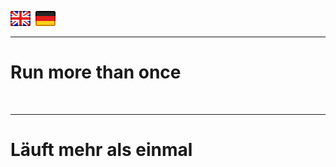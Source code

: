 <a href="#en" title=""><img src="../images/flag_en.png"></a> &nbsp;<a href="#de" title=""><img src="../images/flag_de.png"></a>

---
# Run more than once <a id="en"></a>

<br>

---
# Läuft mehr als einmal <a id="de"></a>

<br>
